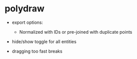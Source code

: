 # polydraw

- export options:

  - Normalized with IDs or pre-joined with duplicate points

- hide/show toggle for all entities

- dragging too fast breaks
